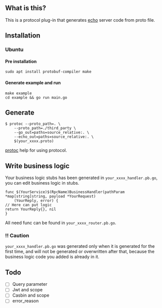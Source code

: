 ## What is this?
This is a protocol plug-in that generates [echo](https://github.com/labstack/echo) server code 
from proto file.
## Installation
### Ubuntu
#### Pre installation
```
sudo apt install protobuf-compiler make
```

#### Generate example and run
```
make example
cd example && go run main.go
```
## Generate
```
$ protoc --proto_path=. \
    --proto_path=./third_party \
    --go_out=paths=source_relative:. \
    --echo_out=paths=source_relative:. \
    $(your_xxxx.proto)
```
[protoc](https://github.com/protocolbuffers/protobuf) help for using protocol.
## Write business logic
Your business logic stubs has been generated in `your_xxxx_handler.pb.go`, 
you can edit business logic in stubs.
```
func $(YourService)$(RpcName)BusinessHandler(pathParam *map[string]string, payload *YourRequest) 
    (YourReply, error) {
// Here can put logic
return YourReply{}, nil
}
```
All need func can be found in `your_xxxx_router.pb.go`.

### :bangbang: Caution

`your_xxxx_handler.pb.go` was generated only when it is generated for the first time, and will not be 
generated or overwritten after that, because the business logic code you added is already in it.

## Todo
- [ ] Query parameter
- [ ] Jwt and scope
- [ ] Casbin and scope
- [ ] error_reason